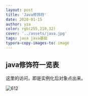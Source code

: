 ```yaml
---
layout: post
title: 'Java修饰符'
date: 2020-01-15
author: yza
color: rgb(255,210,32)
cover: '../assets/java.jpg'
tags: java java基础
typora-copy-images-to: image
---
```


## java修饰符一览表

这里的访问，即是实例化后对象点出来。

![612](G:\yfzjay.github.io\_posts\image\612.png)